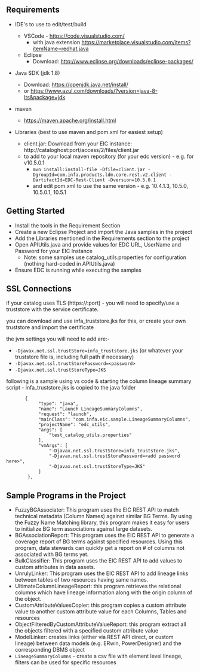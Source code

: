 Requirements
------------
* IDE's to use to edit/test/build
  * VSCode - https://code.visualstudio.com/
    * with java extension https://marketplace.visualstudio.com/items?itemName=redhat.java 
  * Eclipse
    * Download: http://www.eclipse.org/downloads/eclipse-packages/
* Java SDK  (jdk 1.8)
  * Download: https://openjdk.java.net/install/
  * or https://www.azul.com/downloads/?version=java-8-lts&package=jdk 

* maven
  * https://maven.apache.org/install.html
* Libraries (best to use maven and pom.xml for easiest setup)
  * client.jar: Download from your EIC instance: http://cataloghost:port/access/2/files/client.jar
  * to add to your local maven repository (for your edc version) - e.g. for v10.5.0.1
    * `mvn install:install-file -Dfile=client.jar -DgroupId=com.infa.products.ldm.core.rest.v2.client -DartifactId=EDC-Rest-Client -Dversion=10.5.0.1`
    * and edit pom.xml to use the same version - e.g. 10.4.1.3, 10.5.0, 10.5.0.1, 10.5.1

  
Getting Started
---------------
* Install the tools in the Requirement Section
* Create a new Eclipse Project and import the Java samples in the project
* Add the Libraries mentioned in the Requirements section to the project
* Open APIUtils.java and provide values for EDC URL, UserName and Password for your EIC Instance
  * Note:  some samples use catalog_utils.properties for configuration (nothing hard-coded in APIUtils.java)
* Ensure EDC is running while executing the samples

SSL Connections
---------------
if your catalog uses TLS (https://<server>:port) - you will need to specify/use a truststore with the service certificate.

you can download and use infa_truststore.jks for this, or create your own truststore and import the certificate

the jvm settings you will need to add are:-
* `-Djavax.net.ssl.trustStore=infa_truststore.jks`   (or whatever your truststore file is, including full path if necessary)
* `-Djavax.net.ssl.trustStorePassword=<password>`
* `-Djavax.net.ssl.trustStoreType=JKS`

following is a sample using vs code & starting the column lineage summary script - infa_truststore.jks is copied to the java folder
```
       {
            "type": "java",
            "name": "Launch LineageSummaryColumns",
            "request": "launch",
            "mainClass": "com.infa.eic.sample.LineageSummaryColumns",
            "projectName": "edc_utils",
            "args": [
                "test_catalog_utils.properties"
            ],
            "vmArgs": [
                "-Djavax.net.ssl.trustStore=infa_truststore.jks",
                "-Djavax.net.ssl.trustStorePassword=<add password here>",
                "-Djavax.net.ssl.trustStoreType=JKS"
            ]
        },

```

Sample Programs in the Project
------------------------------
* FuzzyBGAssociater: This program uses the EIC REST API to match technical metadata (Column Names) against similar BG Terms. By using the Fuzzy Name Matching library, this program makes it easy for users to initialize BG term associations against large datasets.
* BGAssociationReport: This program uses the EIC REST API to generate a coverage report of BG terms against specified resources. Using this program, data stewards can quickly get a report on # of columns not associated with BG terms yet.
* BulkClassifier: This program uses the EIC REST API to add values to custom attributes in data assets.
* UnrulyLinker: This program uses the EIC REST API to add lineage links between tables of two resources having same names.
* UltimateColumnLineageReport: this program retrieves the relational columns which have lineage information along with the origin column of the object.
* CustomAttributeValuesCopier: this program copies a custom attribute value to another custom attribute value for each Columns, Tables and resources
* ObjectFilteredByCustomAttributeValueReport: this program extract all the objects filtered with a specified custom attribute value
* ModelLinker: creates links (either via REST API direct, or custom lineage) between data models (e.g. ERwin, PowerDesigner) and the corresponding DBMS object
* `LineageSummaryColumns` - create a csv file with element level lineage, filters can be used for specific resources